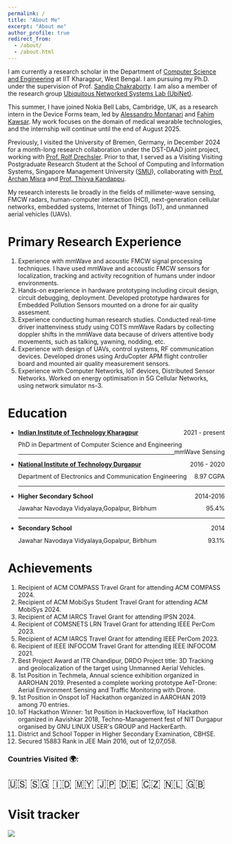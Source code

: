 ```yaml
---
permalink: /
title: "About Me"
excerpt: "About me"
author_profile: true
redirect_from: 
  - /about/
  - /about.html
---
```


I am currently a research scholar in the Department of [Computer Science and Engineering](http://cse.iitkgp.ac.in/) at IIT Kharagpur, West Bengal. I am pursuing my Ph.D. under the supervision of Prof. [Sandip Chakraborty](https://cse.iitkgp.ac.in/~sandipc/). I am also a member of the research group [Ubiquitous Networked Systems Lab (UbiNet)](https://cse.iitkgp.ac.in/resgrp/ubinet/). 

This summer, I have joined Nokia Bell Labs, Cambridge, UK, as a research intern in the Device Forms team, led by [Alessandro Montanari](https://alessandro-montanari.github.io/) and [Fahim Kawsar](https://www.fahim-kawsar.net/). My work focuses on the domain of medical wearable technologies, and the internship will continue until the end of August 2025.

Previously, I visited the University of Bremen, Germany, in December 2024 for a month-long research collaboration under the DST-DAAD joint project, working with [Prof. Rolf Drechsler](https://www.rolfdrechsler.de/). Prior to that, I served as a Visiting Visiting Postgraduate Research Student at the School of Computing and Information Systems, Singapore Management University ([SMU](https://www.smu.edu.sg/)), collaborating with [Prof. Archan Misra](https://sites.google.com/view/archan-misra) and [Prof. Thivya Kandappu](https://faculty.smu.edu.sg/profile/thivya-kandappu-541).

My research interests lie broadly in the fields of millimeter-wave sensing, FMCW radars, human-computer interaction (HCI), next-generation cellular networks, embedded systems, Internet of Things (IoT), and unmanned aerial vehicles (UAVs).

<!-- Moreover, as a Visiting Postgraduate Research Student at the esteemed School of Computing and Information Systems at Singapore Management University ([SMU](https://www.smu.edu.sg/)), I am engaged in research work within the dynamic domain of the Human-Machine Collaborative Systems LAB, collaborating closely with [Prof. Archan Misra](https://sites.google.com/view/archan-misra) and [Prof. Thivya Kandappu](https://faculty.smu.edu.sg/profile/thivya-kandappu-541). -->


Primary Research Experience
======
1. Experience with mmWave and acoustic FMCW signal processing techniques. I have used mmWave and accoustic FMCW  sensors for localization, tracking and activity recognition of humans under indoor environments.
1. Hands-on experience in hardware prototyping including circuit design, circuit debugging, deployment. Developed prototype hardwares for Embedded Pollution Sensors mounted on a drone for air quality assesment. 
1. Experience conducting human research studies. Conducted real-time driver inattenviness study using COTS mmWave Radars by collecting doppler shifts in the mmWave data because of drivers attentive body movements, such as talking, yawning, nodding, etc. 
1. Experience with design of UAVs, control systems, RF communication devices. Developed drones using ArduCopter APM flight controller board and mounted air quality measurement sensors.
1. Experience with Computer Networks, IoT devices, Distributed Sensor Networks. Worked on energy optimisation in 5G Cellular Networks, using network simulator ns-3.

Education
======
* <p style="margin-bottom: 1em;  margin-top: 1em;"><a href="http://iitkgp.ac.in/"><strong>Indian Institute of Technology Kharagpur </strong></a> <span style="float: right; ">2021 - present</span></p><p style="margin-bottom: 0em;  margin-top: -0.2em;">PhD in Department of Computer Science and Engineering <span style="float: right; ">mmWave Sensing</span></p><hr />
* <p style="margin-bottom: 1em;  margin-top: 1em;"><a href="https://nitdgp.ac.in/"> <strong>National Institute of Technology Durgapur </strong></a> <span style="float: right; ">2016 - 2020</span></p><p style="margin-bottom: 0em;  margin-top: -0.2em;">Department of Electronics and Communication Engineering <span style="float: right; ">8.97 CGPA</span></p><hr />
* <p style="margin-bottom: 1em;  margin-top: 1em;"><strong>Higher Secondary School</strong> <span style="float: right; ">2014-2016</span></p><p style="margin-bottom: 0em;  margin-top: -0.2em;">Jawahar Navodaya Vidyalaya,Gopalpur, Birbhum <span style="float: right; ">95.4%</span></p><hr />
* <p style="margin-bottom: 1em;  margin-top: 1em;"><strong>Secondary School</strong> <span style="float: right; ">2014</span></p><p style="margin-bottom: 1em;  margin-top: -0.2em;">Jawahar Navodaya Vidyalaya,Gopalpur, Birbhum <span style="float: right; ">93.1%</span></p>

Achievements
======
1. Recipient of ACM COMPASS Travel Grant for attending ACM COMPASS 2024.
2. Recipient of ACM MobiSys Student Travel Grant for attending ACM MobiSys 2024.
3. Recipient of ACM IARCS Travel Grant for attending IPSN 2024.
4. Recipient of COMSNETS LRN Travel Grant for attending IEEE PerCom 2023.
5. Recipient of ACM IARCS Travel Grant for attending IEEE PerCom 2023.
6. Recipient of IEEE INFOCOM Travel Grant for attending IEEE INFOCOM 2021.
7. Best Project Award at ITR Chandipur, DRDO Project title: 3D Tracking and geolocalization of the target using Unmanned Aerial Vehicles.
8. 1st Position in Techmela, Annual science exhibition organized in AAROHAN 2019. Presented a complete working prototype AeT-Drone: Aerial Environment Sensing and Traffic Monitoring with Drone.
9. 1st Position in Onspot IoT Hackathon organized in AAROHAN 2019 among 70 entries. 
10. IoT Hackathon Winner: 1st Position in Hackoverflow, IoT Hackathon organized in Aavishkar 2018, Techno-Management fest of NIT Durgapur organised by GNU LINUX USER's GROUP and HackerEarth.
11. District and School Topper in Higher Secondary Examination, CBHSE.
12. Secured 15883 Rank in JEE Main 2016, out of 12,07,058.


<h3>Countries Visited 🌍:</h3>
<p style="font-size: 1.8em;">🇺🇸 🇸🇬 🇮🇩 🇲🇾 🇯🇵 🇩🇪 🇨🇿 🇳🇱 🇬🇧</p>

Visit tracker
======
<a href="https://clustrmaps.com/site/1bupr" title="Visit tracker"><img src="//www.clustrmaps.com/map_v2.png?d=_J1bSlDqkAH17JefeoWFvBNFiw5CU7WL6bDNDBzGUUw&cl=ffffff"></a>
